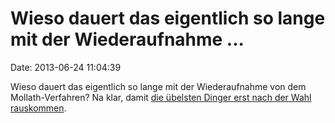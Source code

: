 Wieso dauert das eigentlich so lange mit der Wiederaufnahme \...
================================================================

Date: 2013-06-24 11:04:39

Wieso dauert das eigentlich so lange mit der Wiederaufnahme von dem
Mollath-Verfahren? Na klar, damit [die übelsten Dinger erst nach der
Wahl
rauskommen](http://www.carta.info/60118/die-taktik-der-bayerischen-staatsregierung-im-fall-mollath/).
